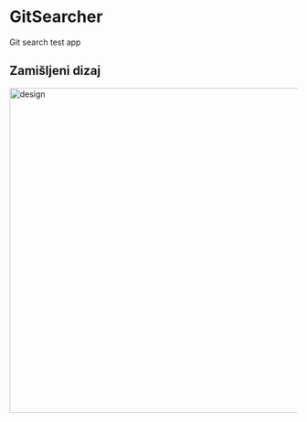 # GitSearcher
Git search test app

## Zamišljeni dizaj

<img width="569" alt="design" src="https://user-images.githubusercontent.com/61595425/152704772-49a57ede-612f-460f-8a50-4034dd687f06.png">

